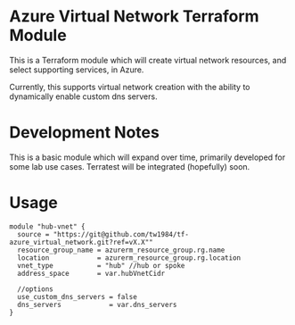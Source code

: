 # Azure Virtual Network Terraform Module

This is a Terraform module which will create virtual network resources, and select supporting services, in Azure.

Currently, this supports virtual network creation with the ability to dynamically enable custom dns servers.

# Development Notes
This is a basic module which will expand over time, primarily developed for some lab use cases. Terratest will be integrated (hopefully) soon.

# Usage
```hcl
module "hub-vnet" {
  source = "https://git@github.com/tw1984/tf-azure_virtual_network.git?ref=vX.X""
  resource_group_name = azurerm_resource_group.rg.name
  location            = azurerm_resource_group.rg.location
  vnet_type           = "hub" //hub or spoke
  address_space       = var.hubVnetCidr

  //options
  use_custom_dns_servers = false
  dns_servers            = var.dns_servers
}
```